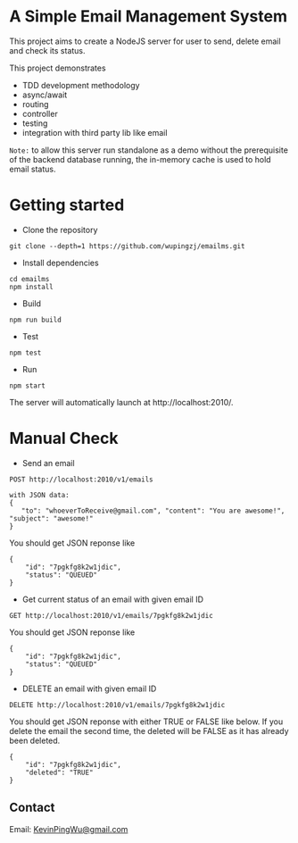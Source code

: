 # A Simple Email Management System

This project aims to create a NodeJS server for user to send, delete email and check its status.

This project demonstrates 
- TDD development methodology
- async/await
- routing
- controller
- testing
- integration with third party lib like email

`Note:` to allow this server run standalone as a demo without the prerequisite of the backend database running, the in-memory cache is used to hold email status.

# Getting started

- Clone the repository
```
git clone --depth=1 https://github.com/wupingzj/emailms.git
```
- Install dependencies
```
cd emailms
npm install
```

- Build
```
npm run build
```

- Test

```
npm test

```

- Run

```
npm start
```

The server will automatically launch at http://localhost:2010/.


# Manual Check
- Send an email

```
POST http://localhost:2010/v1/emails

with JSON data:
{
   "to": "whoeverToReceive@gmail.com", "content": "You are awesome!", "subject": "awesome!"
}
```

You should get JSON reponse like
```
{
    "id": "7pgkfg8k2w1jdic",
    "status": "QUEUED"
}
```

- Get current status of an email with given email ID

```
GET http://localhost:2010/v1/emails/7pgkfg8k2w1jdic
```

You should get JSON reponse like
```
{
    "id": "7pgkfg8k2w1jdic",
    "status": "QUEUED"
}
```

- DELETE an email with given email ID

```
DELETE http://localhost:2010/v1/emails/7pgkfg8k2w1jdic
```

You should get JSON reponse with either TRUE or FALSE like below. If you delete the email the second time, the deleted will be FALSE as it has already been deleted.
```
{
    "id": "7pgkfg8k2w1jdic",
    "deleted": "TRUE"
}
```

## Contact
Email: KevinPingWu@gmail.com

